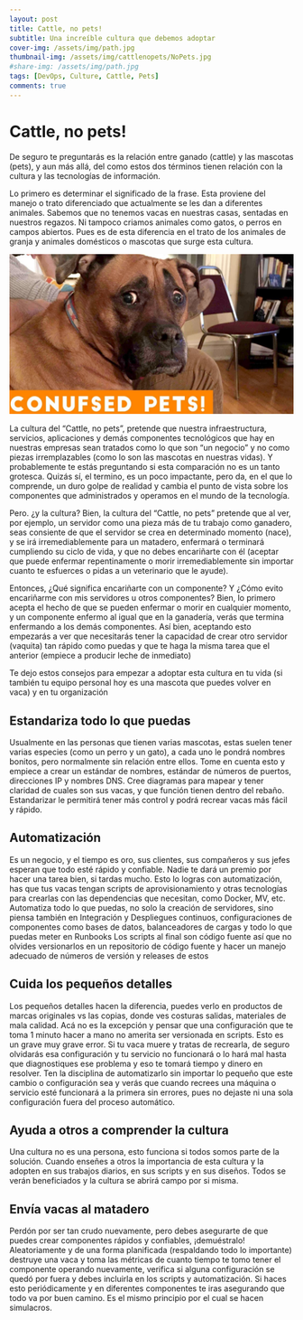```yaml
---
layout: post
title: Cattle, no pets!
subtitle: Una increíble cultura que debemos adoptar
cover-img: /assets/img/path.jpg
thumbnail-img: /assets/img/cattlenopets/NoPets.jpg
#share-img: /assets/img/path.jpg
tags: [DevOps, Culture, Cattle, Pets]
comments: true
---
```

# Cattle, no pets!

De seguro te preguntarás es la relación entre ganado (cattle) y las mascotas (pets), y aun más allá, del como estos dos términos tienen relación con la cultura y las tecnologías de información.

Lo primero es determinar el significado de la frase. Esta proviene del manejo o trato diferenciado que actualmente se les dan a diferentes animales. Sabemos que no tenemos vacas en nuestras casas, sentadas en nuestros regazos. Ni tampoco criamos animales como gatos, o perros en campos abiertos. Pues es de esta diferencia en el trato de los animales de granja y animales domésticos o mascotas que surge esta cultura.

![alt text](../assets/img/cattlenopets/mascota.jpg "Mascota Confundida")

La cultura del “Cattle, no pets”, pretende que nuestra infraestructura, servicios, aplicaciones y demás componentes tecnológicos que hay en nuestras empresas sean tratados como lo que son “un negocio” y no como piezas irremplazables (como lo son las mascotas en nuestras vidas).  Y probablemente te estás preguntando si esta comparación no es un tanto grotesca. Quizás sí, el termino, es un poco impactante, pero da, en el que lo comprende, un duro golpe de realidad y cambia el punto de vista sobre los componentes que administrados y operamos en el mundo de la tecnología.

Pero. ¿y la cultura? Bien, la cultura del “Cattle, no pets” pretende que al ver, por ejemplo, un servidor como una pieza más de tu trabajo como ganadero, seas consiente de que el servidor se crea en determinado momento (nace), y se irá irremediablemente para un matadero, enfermará o terminará cumpliendo su ciclo de vida, y que no debes encariñarte con él (aceptar que puede enfermar repentinamente o morir irremediablemente sin importar cuanto te esfuerces o pidas a un veterinario que le ayude). 

Entonces, ¿Qué significa encariñarte con un componente? Y ¿Cómo evito encariñarme con mis servidores u otros componentes? Bien, lo primero acepta el hecho de que se pueden enfermar o morir en cualquier momento, y un componente enfermo al igual que en la ganadería, verás que termina enfermando a los demás componentes. Así bien, aceptando esto empezarás a ver que necesitarás tener la capacidad de crear otro servidor (vaquita) tan rápido como puedas y que te haga la misma tarea que el anterior (empiece a producir leche de inmediato) 

Te dejo estos consejos para empezar a adoptar esta cultura en tu vida (si también tu equipo personal hoy es una mascota que puedes volver en vaca) y en tu organización

## Estandariza todo lo que puedas
Usualmente en las personas que tienen varias mascotas, estas suelen tener varias especies (como un perro y un gato), a cada uno le pondrá nombres bonitos, pero normalmente sin relación entre ellos. Tome en cuenta esto y empiece a crear un estándar de nombres, estándar de números de puertos, direcciones IP y nombres DNS. 
Cree diagramas para mapear y tener claridad de cuales son sus vacas, y que función tienen dentro del rebaño.
Estandarizar le permitirá tener más control y podrá recrear vacas más fácil y rápido.

## Automatización
Es un negocio, y el tiempo es oro, sus clientes, sus compañeros y sus jefes esperan que todo esté rápido y confiable. Nadie te dará un premio por hacer una tarea bien, si tardas mucho.
Esto lo logras con automatización, has que tus vacas tengan scripts de aprovisionamiento y otras tecnologías para crearlas con las dependencias que necesitan, como Docker, MV, etc.
Automatiza todo lo que puedas, no solo la creación de servidores, sino piensa también en Integración y Despliegues continuos, configuraciones de componentes como bases de datos, balanceadores de cargas y todo lo que puedas meter en Runbooks
Los scripts al final son código fuente así que no olvides versionarlos en un repositorio de código fuente y hacer un manejo adecuado de números de versión y releases de estos

## Cuida los pequeños detalles
Los pequeños detalles hacen la diferencia, puedes verlo en productos de marcas originales vs las copias, donde ves costuras salidas, materiales de mala calidad. Acá no es la excepción y pensar que una configuración que te toma 1 minuto hacer a mano no amerita ser versionada en scripts. Esto es un grave muy grave error. Si tu vaca muere y tratas de recrearla, de seguro olvidarás esa configuración y tu servicio no funcionará o lo hará mal hasta que diagnostiques ese problema y eso te tomará tiempo y dinero en resolver.
Ten la disciplina de automatizarlo sin importar lo pequeño que este cambio o configuración sea y verás que cuando recrees una máquina o servicio esté funcionará a la primera sin errores, pues no dejaste ni una sola configuración fuera del proceso automático.

## Ayuda a otros a comprender la cultura
Una cultura no es una persona, esto funciona si todos somos parte de la solución. Cuando enseñes a otros la importancia de esta cultura y la adopten en sus trabajos diarios, en sus scripts y en sus diseños. Todos se verán beneficiados y la cultura se abrirá campo por si misma.

## Envía vacas al matadero
Perdón por ser tan crudo nuevamente, pero debes asegurarte de que puedes crear componentes rápidos y confiables, ¡demuéstralo! 
Aleatoriamente y de una forma planificada (respaldando todo lo importante) destruye una vaca y toma las métricas de cuanto tiempo te tomo tener el componente operando nuevamente, verifica si alguna configuración se quedó por fuera y debes incluirla en los scripts y automatización. 
Si haces esto periódicamente y en diferentes componentes te iras asegurando que todo va por buen camino. Es el mismo principio por el cual se hacen simulacros.
